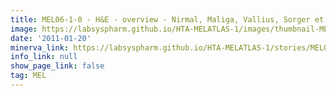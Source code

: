 ```yaml
---
title: MEL06-1-0 - H&E - overview - Nirmal, Maliga, Vallius, Sorger et al., 2021
image: https://labsyspharm.github.io/HTA-MELATLAS-1/images/thumbnail-MEL06-1-0-he-overview.jpg
date: '2011-01-20'
minerva_link: https://labsyspharm.github.io/HTA-MELATLAS-1/stories/MEL06-1-0-he-overview.html
info_link: null
show_page_link: false
tag: MEL
---
```

